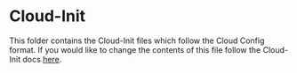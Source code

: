 # Cloud-Init

This folder contains the Cloud-Init files which follow the Cloud Config format. If you would like to change the contents of this file follow the Cloud-Init docs [here](https://cloudinit.readthedocs.io/en/0.7.8/topics/examples.html).
